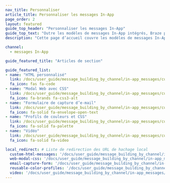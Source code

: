 ```yaml
---
nav_title: Personnaliser
article_title: Personnaliser les messages In-App
page_order: 2
layout: featured
guide_top_header: "Personnaliser les messages In-App"
guide_top_text: "Outre les modèles de messages In-App intégrés, Braze propose des modèles personnalisés qui acceptent de l’HTML personnalisé, des modaux avec CSS personnalisé, des vidéos, etc. Consultez les articles suivants pour plus de détails."
description: "Cette page d’accueil couvre les modèles de messages In-App personnalisés qui acceptent de l’HTML personnalisé, des modaux avec CSS personnalisé, des vidéos, etc."

channel:
  - messages In-App

guide_featured_title: "Articles de section"

guide_featured_list:
- name: "HTML personnalisé"
  link: /docs/user_guide/message_building_by_channel/in-app_messages/customize/html_in-app_messages/
  fa_icon: fas fa-code
- name: "Modal Web avec CSS"
  link: /docs/user_guide/message_building_by_channel/in-app_messages/customize/modal_with_css/
  fa_icon: fa-brands fa-css3-alt
- name: "Formulaire de capture d’e-mail"
  link: /docs/user_guide/message_building_by_channel/in-app_messages/customize/email_capture_form/
  fa_icon: fa-solid fa-envelope-open-text
- name: "Profils de couleurs et CSS"
  link: /docs/user_guide/message_building_by_channel/in-app_messages/customize/color_profiles_and_css/
  fa_icon: fa-solid fa-palette
- name: "Vidéo"
  link: /docs/user_guide/message_building_by_channel/in-app_messages/customize/video/
  fa_icon: fa-solid fa-video

local_redirect: # Liste de redirection des URL de hachage local
  custom-html-messages: '/docs/user_guide/message_building_by_channel/in-app_messages/customize/html_in-app_messages/'
  web-modal-css: '/docs/user_guide/message_building_by_channel/in-app_messages/customize/modal_with_css'
  email-capture-form: '/docs/user_guide/message_building_by_channel/in-app_messages/customize/email_capture_form/'
  reusable-color-profiles: '/docs/user_guide/message_building_by_channel/in-app_messages/customize/color_profiles_and_css/'
  video: '/docs/user_guide/message_building_by_channel/in-app_messages/customize/video'
---
```

<br><br>